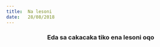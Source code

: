 ```yaml
---
title:  Na lesoni
date:   28/08/2018
---
```


### <center>Eda sa cakacaka tiko ena lesoni oqo</center>